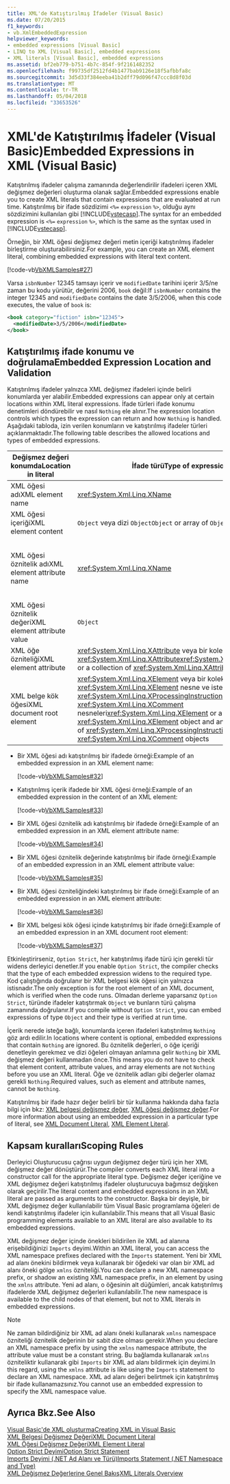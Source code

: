```yaml
---
title: XML'de Katıştırılmış İfadeler (Visual Basic)
ms.date: 07/20/2015
f1_keywords:
- vb.XmlEmbeddedExpression
helpviewer_keywords:
- embedded expressions [Visual Basic]
- LINQ to XML [Visual Basic], embedded expressions
- XML literals [Visual Basic], embedded expressions
ms.assetid: bf2eb779-b751-4b7c-854f-9f2161482352
ms.openlocfilehash: f99735df2512fd4b1477bab9126e18f5afbbfa8c
ms.sourcegitcommit: 3d5d33f384eeba41b2dff79d096f47ccc8d8f03d
ms.translationtype: MT
ms.contentlocale: tr-TR
ms.lasthandoff: 05/04/2018
ms.locfileid: "33653526"
---
```

# <a name="embedded-expressions-in-xml-visual-basic"></a><span data-ttu-id="cc881-102">XML'de Katıştırılmış İfadeler (Visual Basic)</span><span class="sxs-lookup"><span data-stu-id="cc881-102">Embedded Expressions in XML (Visual Basic)</span></span>
<span data-ttu-id="cc881-103">Katıştırılmış ifadeler çalışma zamanında değerlendirilir ifadeleri içeren XML değişmez değerleri oluşturma olanak sağlar.</span><span class="sxs-lookup"><span data-stu-id="cc881-103">Embedded expressions enable you to create XML literals that contain expressions that are evaluated at run time.</span></span> <span data-ttu-id="cc881-104">Katıştırılmış bir ifade sözdizimi `<%=` `expression` `%>`, olduğu aynı sözdizimini kullanılan gibi [!INCLUDE[vstecasp](~/includes/vstecasp-md.md)].</span><span class="sxs-lookup"><span data-stu-id="cc881-104">The syntax for an embedded expression is `<%=` `expression` `%>`, which is the same as the syntax used in [!INCLUDE[vstecasp](~/includes/vstecasp-md.md)].</span></span>  
  
 <span data-ttu-id="cc881-105">Örneğin, bir XML öğesi değişmez değeri metin içeriği katıştırılmış ifadeler birleştirme oluşturabilirsiniz.</span><span class="sxs-lookup"><span data-stu-id="cc881-105">For example, you can create an XML element literal, combining embedded expressions with literal text content.</span></span>  
  
 [!code-vb[VbXMLSamples#27](../../../../visual-basic/language-reference/operators/codesnippet/VisualBasic/embedded-expressions-in-xml_1.vb)]  
  
 <span data-ttu-id="cc881-106">Varsa `isbnNumber` 12345 tamsayı içerir ve `modifiedDate` tarihini içerir 3/5/ne zaman bu kodu yürütür, değerini 2006, `book` değil:</span><span class="sxs-lookup"><span data-stu-id="cc881-106">If `isbnNumber` contains the integer 12345 and `modifiedDate` contains the date 3/5/2006, when this code executes, the value of `book` is:</span></span>  
  
```xml  
<book category="fiction" isbn="12345">  
  <modifiedDate>3/5/2006</modifiedDate>  
</book>  
```  
  
## <a name="embedded-expression-location-and-validation"></a><span data-ttu-id="cc881-107">Katıştırılmış ifade konumu ve doğrulama</span><span class="sxs-lookup"><span data-stu-id="cc881-107">Embedded Expression Location and Validation</span></span>  
 <span data-ttu-id="cc881-108">Katıştırılmış ifadeler yalnızca XML değişmez ifadeleri içinde belirli konumlarda yer alabilir.</span><span class="sxs-lookup"><span data-stu-id="cc881-108">Embedded expressions can appear only at certain locations within XML literal expressions.</span></span> <span data-ttu-id="cc881-109">İfade türleri ifade konumu denetimleri döndürebilir ve nasıl `Nothing` ele alınır.</span><span class="sxs-lookup"><span data-stu-id="cc881-109">The expression location controls which types the expression can return and how `Nothing` is handled.</span></span> <span data-ttu-id="cc881-110">Aşağıdaki tabloda, izin verilen konumların ve katıştırılmış ifadeler türleri açıklanmaktadır.</span><span class="sxs-lookup"><span data-stu-id="cc881-110">The following table describes the allowed locations and types of embedded expressions.</span></span>  
  
|<span data-ttu-id="cc881-111">Değişmez değeri konumda</span><span class="sxs-lookup"><span data-stu-id="cc881-111">Location in literal</span></span>|<span data-ttu-id="cc881-112">İfade türü</span><span class="sxs-lookup"><span data-stu-id="cc881-112">Type of expression</span></span>|<span data-ttu-id="cc881-113">İşleme `Nothing`</span><span class="sxs-lookup"><span data-stu-id="cc881-113">Handling of `Nothing`</span></span>|  
|---|---|---|  
|<span data-ttu-id="cc881-114">XML öğesi adı</span><span class="sxs-lookup"><span data-stu-id="cc881-114">XML element name</span></span>|<xref:System.Xml.Linq.XName>|<span data-ttu-id="cc881-115">Hata</span><span class="sxs-lookup"><span data-stu-id="cc881-115">Error</span></span>|  
|<span data-ttu-id="cc881-116">XML öğesi içeriği</span><span class="sxs-lookup"><span data-stu-id="cc881-116">XML element content</span></span>|<span data-ttu-id="cc881-117">`Object` veya dizi `Object`</span><span class="sxs-lookup"><span data-stu-id="cc881-117">`Object` or array of `Object`</span></span>|<span data-ttu-id="cc881-118">Yoksayıldı</span><span class="sxs-lookup"><span data-stu-id="cc881-118">Ignored</span></span>|  
|<span data-ttu-id="cc881-119">XML öğesi öznitelik adı</span><span class="sxs-lookup"><span data-stu-id="cc881-119">XML element attribute name</span></span>|<xref:System.Xml.Linq.XName>|<span data-ttu-id="cc881-120">Hata, öznitelik değeri de olmadığı sürece `Nothing`</span><span class="sxs-lookup"><span data-stu-id="cc881-120">Error, unless the attribute value is also `Nothing`</span></span>|  
|<span data-ttu-id="cc881-121">XML öğesi öznitelik değeri</span><span class="sxs-lookup"><span data-stu-id="cc881-121">XML element attribute value</span></span>|`Object`|<span data-ttu-id="cc881-122">Göz ardı özniteliği bildirimi</span><span class="sxs-lookup"><span data-stu-id="cc881-122">Attribute declaration ignored</span></span>|  
|<span data-ttu-id="cc881-123">XML öğe özniteliği</span><span class="sxs-lookup"><span data-stu-id="cc881-123">XML element attribute</span></span>|<span data-ttu-id="cc881-124"><xref:System.Xml.Linq.XAttribute> veya bir koleksiyonu <xref:System.Xml.Linq.XAttribute></span><span class="sxs-lookup"><span data-stu-id="cc881-124"><xref:System.Xml.Linq.XAttribute> or a collection of <xref:System.Xml.Linq.XAttribute></span></span>|<span data-ttu-id="cc881-125">Yoksayıldı</span><span class="sxs-lookup"><span data-stu-id="cc881-125">Ignored</span></span>|  
|<span data-ttu-id="cc881-126">XML belge kök öğesi</span><span class="sxs-lookup"><span data-stu-id="cc881-126">XML document root element</span></span>|<span data-ttu-id="cc881-127"><xref:System.Xml.Linq.XElement> veya bir koleksiyonu <xref:System.Xml.Linq.XElement> nesne ve isteğe bağlı sayıda <xref:System.Xml.Linq.XProcessingInstruction> ve <xref:System.Xml.Linq.XComment> nesneleri</span><span class="sxs-lookup"><span data-stu-id="cc881-127"><xref:System.Xml.Linq.XElement> or a collection of one <xref:System.Xml.Linq.XElement> object and an arbitrary number of <xref:System.Xml.Linq.XProcessingInstruction> and <xref:System.Xml.Linq.XComment> objects</span></span>|<span data-ttu-id="cc881-128">Yoksayıldı</span><span class="sxs-lookup"><span data-stu-id="cc881-128">Ignored</span></span>|  
  
-   <span data-ttu-id="cc881-129">Bir XML öğesi adı katıştırılmış bir ifadede örneği:</span><span class="sxs-lookup"><span data-stu-id="cc881-129">Example of an embedded expression in an XML element name:</span></span>  
  
     [!code-vb[VbXMLSamples#32](../../../../visual-basic/language-reference/operators/codesnippet/VisualBasic/embedded-expressions-in-xml_2.vb)]  
  
-   <span data-ttu-id="cc881-130">Katıştırılmış içerik ifadede bir XML öğesi örneği:</span><span class="sxs-lookup"><span data-stu-id="cc881-130">Example of an embedded expression in the content of an XML element:</span></span>  
  
     [!code-vb[VbXMLSamples#33](../../../../visual-basic/language-reference/operators/codesnippet/VisualBasic/embedded-expressions-in-xml_3.vb)]  
  
-   <span data-ttu-id="cc881-131">Bir XML öğesi öznitelik adı katıştırılmış bir ifadede örneği:</span><span class="sxs-lookup"><span data-stu-id="cc881-131">Example of an embedded expression in an XML element attribute name:</span></span>  
  
     [!code-vb[VbXMLSamples#34](../../../../visual-basic/language-reference/operators/codesnippet/VisualBasic/embedded-expressions-in-xml_4.vb)]  
  
-   <span data-ttu-id="cc881-132">Bir XML öğesi öznitelik değerinde katıştırılmış bir ifade örneği:</span><span class="sxs-lookup"><span data-stu-id="cc881-132">Example of an embedded expression in an XML element attribute value:</span></span>  
  
     [!code-vb[VbXMLSamples#35](../../../../visual-basic/language-reference/operators/codesnippet/VisualBasic/embedded-expressions-in-xml_5.vb)]  
  
-   <span data-ttu-id="cc881-133">Bir XML öğesi özniteliğindeki katıştırılmış bir ifade örneği:</span><span class="sxs-lookup"><span data-stu-id="cc881-133">Example of an embedded expression in an XML element attribute:</span></span>  
  
     [!code-vb[VbXMLSamples#36](../../../../visual-basic/language-reference/operators/codesnippet/VisualBasic/embedded-expressions-in-xml_6.vb)]  
  
-   <span data-ttu-id="cc881-134">Bir XML belgesi kök öğesi içinde katıştırılmış bir ifade örneği:</span><span class="sxs-lookup"><span data-stu-id="cc881-134">Example of an embedded expression in an XML document root element:</span></span>  
  
     [!code-vb[VbXMLSamples#37](../../../../visual-basic/language-reference/operators/codesnippet/VisualBasic/embedded-expressions-in-xml_7.vb)]  
  
 <span data-ttu-id="cc881-135">Etkinleştirirseniz, `Option Strict`, her katıştırılmış ifade türü için gerekli tür widens derleyici denetler.</span><span class="sxs-lookup"><span data-stu-id="cc881-135">If you enable `Option Strict`, the compiler checks that the type of each embedded expression widens to the required type.</span></span> <span data-ttu-id="cc881-136">Kod çalıştığında doğrulanır bir XML belgesi kök öğesi için yalnızca istisnadır.</span><span class="sxs-lookup"><span data-stu-id="cc881-136">The only exception is for the root element of an XML document, which is verified when the code runs.</span></span> <span data-ttu-id="cc881-137">Olmadan derleme yaparsanız `Option Strict`, türünde ifadeler katıştırmak `Object` ve bunların türü çalışma zamanında doğrulanır.</span><span class="sxs-lookup"><span data-stu-id="cc881-137">If you compile without `Option Strict`, you can embed expressions of type `Object` and their type is verified at run time.</span></span>  
  
 <span data-ttu-id="cc881-138">İçerik nerede isteğe bağlı, konumlarda içeren ifadeleri katıştırılmış `Nothing` göz ardı edilir.</span><span class="sxs-lookup"><span data-stu-id="cc881-138">In locations where content is optional, embedded expressions that contain `Nothing` are ignored.</span></span> <span data-ttu-id="cc881-139">Bu öznitelik değerleri, o öğe içeriği denetleyin gerekmez ve dizi öğeleri olmayan anlamına gelir `Nothing` bir XML değişmez değeri kullanmadan önce.</span><span class="sxs-lookup"><span data-stu-id="cc881-139">This means you do not have to check that element content, attribute values, and array elements are not `Nothing` before you use an XML literal.</span></span> <span data-ttu-id="cc881-140">Öğe ve öznitelik adları gibi değerler olamaz gerekli `Nothing`.</span><span class="sxs-lookup"><span data-stu-id="cc881-140">Required values, such as element and attribute names, cannot be `Nothing`.</span></span>  
  
 <span data-ttu-id="cc881-141">Katıştırılmış bir ifade hazır değer belirli bir tür kullanma hakkında daha fazla bilgi için bkz: [XML belgesi değişmez değer](../../../../visual-basic/language-reference/xml-literals/xml-document-literal.md), [XML öğesi değişmez değer](../../../../visual-basic/language-reference/xml-literals/xml-element-literal.md).</span><span class="sxs-lookup"><span data-stu-id="cc881-141">For more information about using an embedded expression in a particular type of literal, see [XML Document Literal](../../../../visual-basic/language-reference/xml-literals/xml-document-literal.md), [XML Element Literal](../../../../visual-basic/language-reference/xml-literals/xml-element-literal.md).</span></span>  
  
## <a name="scoping-rules"></a><span data-ttu-id="cc881-142">Kapsam kuralları</span><span class="sxs-lookup"><span data-stu-id="cc881-142">Scoping Rules</span></span>  
 <span data-ttu-id="cc881-143">Derleyici Oluşturucusu çağrısı uygun değişmez değer türü için her XML değişmez değer dönüştürür.</span><span class="sxs-lookup"><span data-stu-id="cc881-143">The compiler converts each XML literal into a constructor call for the appropriate literal type.</span></span> <span data-ttu-id="cc881-144">Değişmez değer içeriğine ve XML değişmez değeri katıştırılmış ifadeler oluşturucuya bağımsız değişken olarak geçirilir.</span><span class="sxs-lookup"><span data-stu-id="cc881-144">The literal content and embedded expressions in an XML literal are passed as arguments to the constructor.</span></span> <span data-ttu-id="cc881-145">Başka bir deyişle, bir XML değişmez değer kullanılabilir tüm Visual Basic programlama öğeleri de kendi katıştırılmış ifadeler için kullanılabilir.</span><span class="sxs-lookup"><span data-stu-id="cc881-145">This means that all Visual Basic programming elements available to an XML literal are also available to its embedded expressions.</span></span>  
  
 <span data-ttu-id="cc881-146">XML değişmez değer içinde önekleri bildirilen ile XML ad alanına erişebildiğinizi `Imports` deyimi.</span><span class="sxs-lookup"><span data-stu-id="cc881-146">Within an XML literal, you can access the XML namespace prefixes declared with the `Imports` statement.</span></span> <span data-ttu-id="cc881-147">Yeni bir XML ad alanı önekini bildirmek veya kullanarak bir öğedeki var olan bir XML ad alanı öneki gölge `xmlns` özniteliği.</span><span class="sxs-lookup"><span data-stu-id="cc881-147">You can declare a new XML namespace prefix, or shadow an existing XML namespace prefix, in an element by using the `xmlns` attribute.</span></span> <span data-ttu-id="cc881-148">Yeni ad alanı, o öğesinin alt düğümleri, ancak katıştırılmış ifadelerde XML değişmez değerleri kullanılabilir.</span><span class="sxs-lookup"><span data-stu-id="cc881-148">The new namespace is available to the child nodes of that element, but not to XML literals in embedded expressions.</span></span>  
  
> [!NOTE]
>  <span data-ttu-id="cc881-149">Ne zaman bildirdiğiniz bir XML ad alanı öneki kullanarak `xmlns` namespace özniteliği öznitelik değerinin bir sabit dize olması gerekir.</span><span class="sxs-lookup"><span data-stu-id="cc881-149">When you declare an XML namespace prefix by using the `xmlns` namespace attribute, the attribute value must be a constant string.</span></span> <span data-ttu-id="cc881-150">Bu bağlamda kullanarak `xmlns` özniteliktir kullanarak gibi `Imports` bir XML ad alanı bildirmek için deyimi.</span><span class="sxs-lookup"><span data-stu-id="cc881-150">In this regard, using the `xmlns` attribute is like using the `Imports` statement to declare an XML namespace.</span></span> <span data-ttu-id="cc881-151">XML ad alanı değeri belirtmek için katıştırılmış bir ifade kullanamazsınız.</span><span class="sxs-lookup"><span data-stu-id="cc881-151">You cannot use an embedded expression to specify the XML namespace value.</span></span>  
  
## <a name="see-also"></a><span data-ttu-id="cc881-152">Ayrıca Bkz.</span><span class="sxs-lookup"><span data-stu-id="cc881-152">See Also</span></span>  
 [<span data-ttu-id="cc881-153">Visual Basic'de XML oluşturma</span><span class="sxs-lookup"><span data-stu-id="cc881-153">Creating XML in Visual Basic</span></span>](../../../../visual-basic/programming-guide/language-features/xml/creating-xml.md)  
 [<span data-ttu-id="cc881-154">XML Belgesi Değişmez Değeri</span><span class="sxs-lookup"><span data-stu-id="cc881-154">XML Document Literal</span></span>](../../../../visual-basic/language-reference/xml-literals/xml-document-literal.md)  
 [<span data-ttu-id="cc881-155">XML Öğesi Değişmez Değeri</span><span class="sxs-lookup"><span data-stu-id="cc881-155">XML Element Literal</span></span>](../../../../visual-basic/language-reference/xml-literals/xml-element-literal.md)  
 [<span data-ttu-id="cc881-156">Option Strict Deyimi</span><span class="sxs-lookup"><span data-stu-id="cc881-156">Option Strict Statement</span></span>](../../../../visual-basic/language-reference/statements/option-strict-statement.md)  
 [<span data-ttu-id="cc881-157">Imports Deyimi (.NET Ad Alanı ve Türü)</span><span class="sxs-lookup"><span data-stu-id="cc881-157">Imports Statement (.NET Namespace and Type)</span></span>](../../../../visual-basic/language-reference/statements/imports-statement-net-namespace-and-type.md)  
 [<span data-ttu-id="cc881-158">XML Değişmez Değerlerine Genel Bakış</span><span class="sxs-lookup"><span data-stu-id="cc881-158">XML Literals Overview</span></span>](../../../../visual-basic/programming-guide/language-features/xml/xml-literals-overview.md)
